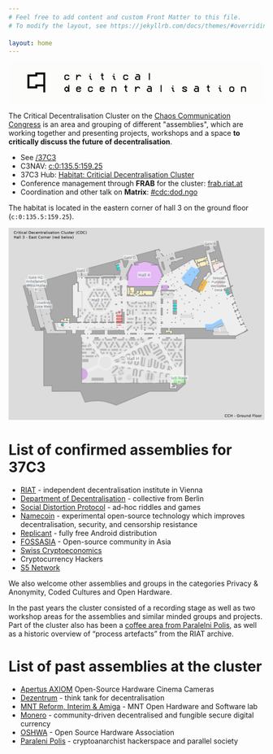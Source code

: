 ```yaml
---
# Feel free to add content and custom Front Matter to this file.
# To modify the layout, see https://jekyllrb.com/docs/themes/#overriding-theme-defaults

layout: home
---
```


![Critical Decentralisation at 37C3](/assets/crit_dec.png)

The Critical Decentralisation Cluster on the [Chaos Communication Congress](https://en.wikipedia.org/wiki/Chaos_Communication_Congress) is an area and grouping of different "assemblies", which are working together and presenting projects, workshops and a space **to critically discuss the future of decentralisation**.

* See [/37C3](/37C3)
* C3NAV: [c:0:135.5:159.25](https://37c3.c3nav.de/l/c:0:135.5:159.25/)
* 37C3 Hub: [Habitat: Criticial Decentralisation Cluster](https://events.ccc.de/congress/2023/hub/en/assembly/CDC/)
* Conference management through **FRAB** for the cluster: [frab.riat.at](https://frab.riat.at)
* Coordination and other talk on **Matrix**: [#cdc:dod.ngo](https://matrix.to/#/#cdc:dod.ngo)

The habitat is located in the eastern corner of hall 3 on the ground floor (`c:0:135.5:159.25`).

![CDC Location at 37C3](/assets/37c3-cdc-loc.png)

# List of confirmed assemblies for 37C3

* [RIAT](https://riat.ac.at) - independent decentralisation institute in Vienna
* [Department of Decentralisation](https://dod.ngo) - collective from Berlin
* [Social Distortion Protocol](https://www.dist0rtion.com/) - ad-hoc riddles and games
* [Namecoin](https://www.namecoin.org/) - experimental open-source technology which improves decentralisation, security, and censorship resistance
* [Replicant](https://replicant.us/) - fully free Android distribution
* [FOSSASIA](https://fossasia.org) - Open-source community in Asia
* [Swiss Cryptoeconomics](https://events.ccc.de/congress/2023/hub/en/assembly/swiss_cryptoeconomics/)
* Cryptocurrency Hackers
* [S5 Network](https://events.ccc.de/congress/2023/hub/en/assembly/s5-network/)

We also welcome other assemblies and groups in the categories Privacy & Anonymity, Coded Cultures and Open Hardware.

In the past years the cluster consisted of a recording stage as well as two workshop areas for the assemblies and similar minded groups and projects. Part of the cluster also has been a [coffee area from Paralelni Polis](https://steemitimages.com/640x0/https://steemitimages.com/DQmW99U5VvqfX8bxsVnDL4sG4n3p2ZY2Xo5jLkerxwTGqWA/q62LNBE.jpg), as well as a historic overview of “process artefacts” from the RIAT archive.

# List of past assemblies at the cluster

* [Apertus AXIOM](https://eu.axiom-camera.com) Open-Source Hardware Cinema Cameras
* [Dezentrum](https://dezentrum.ch) - think tank for decentralisation
* [MNT Reform, Interim & Amiga](https://mntmn.com/reform) - MNT Open Hardware and Software lab
* [Monero](https://getmonero.org) - community-driven decentralised and fungible secure digital currency
* [OSHWA](https://oshwa.org) - Open Source Hardware Association
* [Paraleni Polis](https://www.paralelnipolis.cz/o-nas/en/) - cryptoanarchist hackerspace and parallel society
